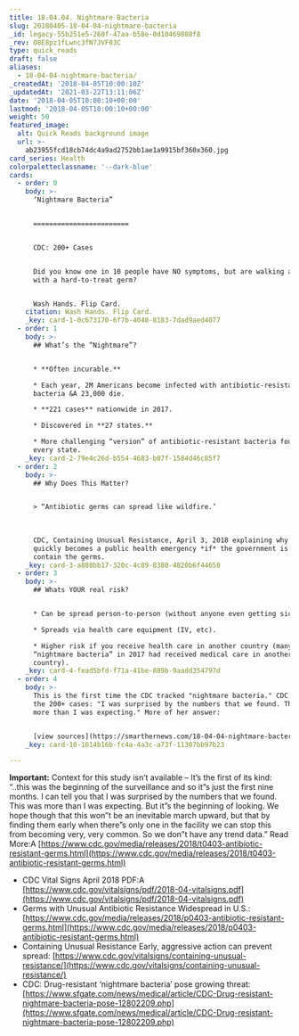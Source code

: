 ```yaml
---
title: 18.04.04. Nightmare Bacteria
slug: 20180405-18-04-04-nightmare-bacteria
_id: legacy-55b251e5-260f-47aa-b58e-0d10469808f8
_rev: O8E8pz1fLwnc3fN7JVF03C
type: quick_reads
draft: false
aliases:
  - 18-04-04-nightmare-bacteria/
_createdAt: '2018-04-05T10:00:10Z'
_updatedAt: '2021-03-22T13:11:06Z'
date: '2018-04-05T10:00:10+00:00'
lastmod: '2018-04-05T10:00:10+00:00'
weight: 50
featured_image:
  alt: Quick Reads background image
  url: >-
    ab23955fcd18cb74dc4a9ad2752bb1ae1a9915bf360x360.jpg
card_series: Health
colorpaletteclassname: '--dark-blue'
cards:
  - order: 0
    body: >-
      ‘Nightmare Bacteria”


      ========================


      CDC: 200+ Cases


      Did you know one in 10 people have NO symptoms, but are walking around
      with a hard-to-treat germ?


      Wash Hands. Flip Card.
    citation: Wash Hands. Flip Card.
    _key: card-1-0c673170-6f7b-4048-8183-7dad9aed4077
  - order: 1
    body: >-
      ## What’s the “Nightmare”?


      * **Often incurable.**

      * Each year, 2M Americans become infected with antibiotic-resistant
      bacteria &A 23,000 die.

      * **221 cases** nationwide in 2017.

      * Discovered in **27 states.**

      * More challenging “version” of antibiotic-resistant bacteria found in
      every state.
    _key: card-2-79e4c26d-b554-4683-b07f-1584d46c85f7
  - order: 2
    body: >-
      ## Why Does This Matter?


      > “Antibiotic germs can spread like wildfire.’  
        
        
        
      CDC, Containing Unusual Resistance, April 3, 2018 explaining why it could
      quickly becomes a public health emergency *if* the government is unable to
      contain the germs.
    _key: card-3-a888bb17-320c-4c89-8388-4820b6f44658
  - order: 3
    body: >-
      ## Whats YOUR real risk?


      * Can be spread person-to-person (without anyone even getting sick).

      * Spreads via health care equipment (IV, etc).

      * Higher risk if you receive health care in another country (many with
      “nightmare bacteria” in 2017 had received medical care in another
      country).
    _key: card-4-fead5bfd-f71a-41be-889b-9aadd354797d
  - order: 4
    body: >-
      This is the first time the CDC tracked "nightmare bacteria." CDC Dir. on
      the 200+ cases: "I was surprised by the numbers that we found. This was
      more than I was expecting." More of her answer:


      [view sources](https://smarthernews.com/18-04-04-nightmare-bacteria/)
    _key: card-10-1614b16b-fc4a-4a3c-a73f-11307bb97b23

---
```

**Important:** Context for this study isn’t available – It’s the first of its kind: “..this was the beginning of the surveillance and so it”s just the first nine months. I can tell you that I was surprised by the numbers that we found. This was more than I was expecting. But it”s the beginning of looking. We hope though that this won”t be an inevitable march upward, but that by finding them early when there”s only one in the facility we can stop this from becoming very, very common. So we don”t have any trend data.” Read More:A [https://www.cdc.gov/media/releases/2018/t0403-antibiotic-resistant-germs.html](https://www.cdc.gov/media/releases/2018/t0403-antibiotic-resistant-germs.html)

* CDC Vital Signs April 2018 PDF:A [https://www.cdc.gov/vitalsigns/pdf/2018-04-vitalsigns.pdf](https://www.cdc.gov/vitalsigns/pdf/2018-04-vitalsigns.pdf)
* Germs with Unusual Antibiotic Resistance Widespread in U.S.: [https://www.cdc.gov/media/releases/2018/p0403-antibiotic-resistant-germs.html](https://www.cdc.gov/media/releases/2018/p0403-antibiotic-resistant-germs.html)
* Containing Unusual Resistance Early, aggressive action can prevent spread: [https://www.cdc.gov/vitalsigns/containing-unusual-resistance/](https://www.cdc.gov/vitalsigns/containing-unusual-resistance/)
* CDC: Drug-resistant ‘nightmare bacteria’ pose growing threat: [https://www.sfgate.com/news/medical/article/CDC-Drug-resistant-nightmare-bacteria-pose-12802209.php](https://www.sfgate.com/news/medical/article/CDC-Drug-resistant-nightmare-bacteria-pose-12802209.php)